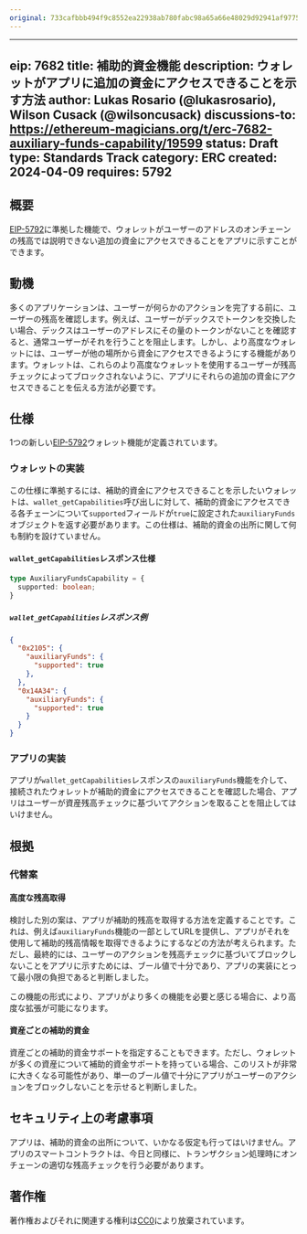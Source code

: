 ```yaml
---
original: 733cafbbb494f9c8552ea22938ab780fabc98a65a66e48029d92941af9775d51
---
```


---
eip: 7682
title: 補助的資金機能
description: ウォレットがアプリに追加の資金にアクセスできることを示す方法
author: Lukas Rosario (@lukasrosario), Wilson Cusack (@wilsoncusack)
discussions-to: https://ethereum-magicians.org/t/erc-7682-auxiliary-funds-capability/19599
status: Draft
type: Standards Track
category: ERC
created: 2024-04-09
requires: 5792
---

## 概要

[EIP-5792](./eip-5792.md)に準拠した機能で、ウォレットがユーザーのアドレスのオンチェーンの残高では説明できない追加の資金にアクセスできることをアプリに示すことができます。

## 動機

多くのアプリケーションは、ユーザーが何らかのアクションを完了する前に、ユーザーの残高を確認します。例えば、ユーザーがデックスでトークンを交換したい場合、デックスはユーザーのアドレスにその量のトークンがないことを確認すると、通常ユーザーがそれを行うことを阻止します。しかし、より高度なウォレットには、ユーザーが他の場所から資金にアクセスできるようにする機能があります。ウォレットは、これらのより高度なウォレットを使用するユーザーが残高チェックによってブロックされないように、アプリにそれらの追加の資金にアクセスできることを伝える方法が必要です。

## 仕様

1つの新しい[EIP-5792](./eip-5792.md)ウォレット機能が定義されています。

### ウォレットの実装

この仕様に準拠するには、補助的資金にアクセスできることを示したいウォレットは、`wallet_getCapabilities`呼び出しに対して、補助的資金にアクセスできる各チェーンについて`supported`フィールドが`true`に設定された`auxiliaryFunds`オブジェクトを返す必要があります。この仕様は、補助的資金の出所に関して何も制約を設けていません。

#### `wallet_getCapabilities`レスポンス仕様

```typescript
type AuxiliaryFundsCapability = {
  supported: boolean;
}
```

##### `wallet_getCapabilities`レスポンス例

```json
{
  "0x2105": {
    "auxiliaryFunds": {
      "supported": true
    },
  },
  "0x14A34": {
    "auxiliaryFunds": {
      "supported": true
    }
  }
}
```

### アプリの実装

アプリが`wallet_getCapabilities`レスポンスの`auxiliaryFunds`機能を介して、接続されたウォレットが補助的資金にアクセスできることを確認した場合、アプリはユーザーが資産残高チェックに基づいてアクションを取ることを阻止してはいけません。

## 根拠

### 代替案

#### 高度な残高取得

検討した別の案は、アプリが補助的残高を取得する方法を定義することです。これは、例えば`auxiliaryFunds`機能の一部としてURLを提供し、アプリがそれを使用して補助的残高情報を取得できるようにするなどの方法が考えられます。ただし、最終的には、ユーザーのアクションを残高チェックに基づいてブロックしないことをアプリに示すためには、ブール値で十分であり、アプリの実装にとって最小限の負担であると判断しました。

この機能の形式により、アプリがより多くの機能を必要と感じる場合に、より高度な拡張が可能になります。

#### 資産ごとの補助的資金

資産ごとの補助的資金サポートを指定することもできます。ただし、ウォレットが多くの資産について補助的資金サポートを持っている場合、このリストが非常に大きくなる可能性があり、単一のブール値で十分にアプリがユーザーのアクションをブロックしないことを示せると判断しました。

## セキュリティ上の考慮事項

アプリは、補助的資金の出所について、いかなる仮定も行ってはいけません。アプリのスマートコントラクトは、今日と同様に、トランザクション処理時にオンチェーンの適切な残高チェックを行う必要があります。

## 著作権

著作権およびそれに関連する権利は[CC0](../LICENSE.md)により放棄されています。